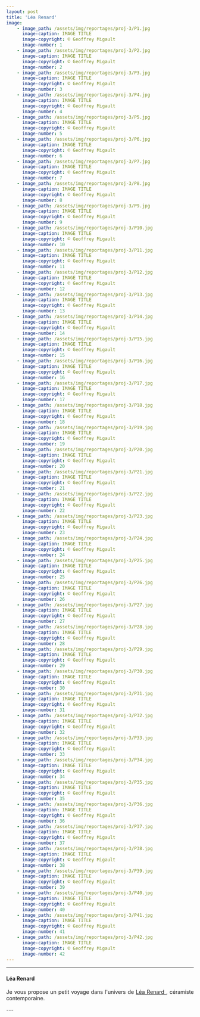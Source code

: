 ```yaml
---
layout: post
title: 'Léa Renard'
image: 
    - image_path: /assets/img/reportages/proj-3/P1.jpg
      image-caption: IMAGE TITLE
      image-copyright: © Geoffrey Migault
      image-number: 1
    - image_path: /assets/img/reportages/proj-3/P2.jpg
      image-caption: IMAGE TITLE
      image-copyright: © Geoffrey Migault
      image-number: 2
    - image_path: /assets/img/reportages/proj-3/P3.jpg
      image-caption: IMAGE TITLE
      image-copyright: © Geoffrey Migault
      image-number: 3
    - image_path: /assets/img/reportages/proj-3/P4.jpg
      image-caption: IMAGE TITLE
      image-copyright: © Geoffrey Migault
      image-number: 4
    - image_path: /assets/img/reportages/proj-3/P5.jpg
      image-caption: IMAGE TITLE
      image-copyright: © Geoffrey Migault
      image-number: 5
    - image_path: /assets/img/reportages/proj-3/P6.jpg
      image-caption: IMAGE TITLE
      image-copyright: © Geoffrey Migault
      image-number: 6
    - image_path: /assets/img/reportages/proj-3/P7.jpg
      image-caption: IMAGE TITLE
      image-copyright: © Geoffrey Migault
      image-number: 7
    - image_path: /assets/img/reportages/proj-3/P8.jpg
      image-caption: IMAGE TITLE
      image-copyright: © Geoffrey Migault
      image-number: 8
    - image_path: /assets/img/reportages/proj-3/P9.jpg
      image-caption: IMAGE TITLE
      image-copyright: © Geoffrey Migault
      image-number: 9
    - image_path: /assets/img/reportages/proj-3/P10.jpg
      image-caption: IMAGE TITLE
      image-copyright: © Geoffrey Migault
      image-number: 10
    - image_path: /assets/img/reportages/proj-3/P11.jpg
      image-caption: IMAGE TITLE
      image-copyright: © Geoffrey Migault
      image-number: 11
    - image_path: /assets/img/reportages/proj-3/P12.jpg
      image-caption: IMAGE TITLE
      image-copyright: © Geoffrey Migault
      image-number: 12
    - image_path: /assets/img/reportages/proj-3/P13.jpg
      image-caption: IMAGE TITLE
      image-copyright: © Geoffrey Migault
      image-number: 13
    - image_path: /assets/img/reportages/proj-3/P14.jpg
      image-caption: IMAGE TITLE
      image-copyright: © Geoffrey Migault
      image-number: 14
    - image_path: /assets/img/reportages/proj-3/P15.jpg
      image-caption: IMAGE TITLE
      image-copyright: © Geoffrey Migault
      image-number: 15
    - image_path: /assets/img/reportages/proj-3/P16.jpg
      image-caption: IMAGE TITLE
      image-copyright: © Geoffrey Migault
      image-number: 16
    - image_path: /assets/img/reportages/proj-3/P17.jpg
      image-caption: IMAGE TITLE
      image-copyright: © Geoffrey Migault
      image-number: 17
    - image_path: /assets/img/reportages/proj-3/P18.jpg
      image-caption: IMAGE TITLE
      image-copyright: © Geoffrey Migault
      image-number: 18
    - image_path: /assets/img/reportages/proj-3/P19.jpg
      image-caption: IMAGE TITLE
      image-copyright: © Geoffrey Migault
      image-number: 19
    - image_path: /assets/img/reportages/proj-3/P20.jpg
      image-caption: IMAGE TITLE
      image-copyright: © Geoffrey Migault
      image-number: 20
    - image_path: /assets/img/reportages/proj-3/P21.jpg
      image-caption: IMAGE TITLE
      image-copyright: © Geoffrey Migault
      image-number: 21
    - image_path: /assets/img/reportages/proj-3/P22.jpg
      image-caption: IMAGE TITLE
      image-copyright: © Geoffrey Migault
      image-number: 22
    - image_path: /assets/img/reportages/proj-3/P23.jpg
      image-caption: IMAGE TITLE
      image-copyright: © Geoffrey Migault
      image-number: 23
    - image_path: /assets/img/reportages/proj-3/P24.jpg
      image-caption: IMAGE TITLE
      image-copyright: © Geoffrey Migault
      image-number: 24
    - image_path: /assets/img/reportages/proj-3/P25.jpg
      image-caption: IMAGE TITLE
      image-copyright: © Geoffrey Migault
      image-number: 25
    - image_path: /assets/img/reportages/proj-3/P26.jpg
      image-caption: IMAGE TITLE
      image-copyright: © Geoffrey Migault
      image-number: 26
    - image_path: /assets/img/reportages/proj-3/P27.jpg
      image-caption: IMAGE TITLE
      image-copyright: © Geoffrey Migault
      image-number: 27
    - image_path: /assets/img/reportages/proj-3/P28.jpg
      image-caption: IMAGE TITLE
      image-copyright: © Geoffrey Migault
      image-number: 28
    - image_path: /assets/img/reportages/proj-3/P29.jpg
      image-caption: IMAGE TITLE
      image-copyright: © Geoffrey Migault
      image-number: 29
    - image_path: /assets/img/reportages/proj-3/P30.jpg
      image-caption: IMAGE TITLE
      image-copyright: © Geoffrey Migault
      image-number: 30
    - image_path: /assets/img/reportages/proj-3/P31.jpg
      image-caption: IMAGE TITLE
      image-copyright: © Geoffrey Migault
      image-number: 31
    - image_path: /assets/img/reportages/proj-3/P32.jpg
      image-caption: IMAGE TITLE
      image-copyright: © Geoffrey Migault
      image-number: 32
    - image_path: /assets/img/reportages/proj-3/P33.jpg
      image-caption: IMAGE TITLE
      image-copyright: © Geoffrey Migault
      image-number: 33
    - image_path: /assets/img/reportages/proj-3/P34.jpg
      image-caption: IMAGE TITLE
      image-copyright: © Geoffrey Migault
      image-number: 34
    - image_path: /assets/img/reportages/proj-3/P35.jpg
      image-caption: IMAGE TITLE
      image-copyright: © Geoffrey Migault
      image-number: 35
    - image_path: /assets/img/reportages/proj-3/P36.jpg
      image-caption: IMAGE TITLE
      image-copyright: © Geoffrey Migault
      image-number: 36
    - image_path: /assets/img/reportages/proj-3/P37.jpg
      image-caption: IMAGE TITLE
      image-copyright: © Geoffrey Migault
      image-number: 37
    - image_path: /assets/img/reportages/proj-3/P38.jpg
      image-caption: IMAGE TITLE
      image-copyright: © Geoffrey Migault
      image-number: 38
    - image_path: /assets/img/reportages/proj-3/P39.jpg
      image-caption: IMAGE TITLE
      image-copyright: © Geoffrey Migault
      image-number: 39
    - image_path: /assets/img/reportages/proj-3/P40.jpg
      image-caption: IMAGE TITLE
      image-copyright: © Geoffrey Migault
      image-number: 40
    - image_path: /assets/img/reportages/proj-3/P41.jpg
      image-caption: IMAGE TITLE
      image-copyright: © Geoffrey Migault
      image-number: 41
    - image_path: /assets/img/reportages/proj-3/P42.jpg
      image-caption: IMAGE TITLE
      image-copyright: © Geoffrey Migault
      image-number: 42
---
```




---
<div style="text-align: justify">

<h4>Léa Renard</h4> 

  <p> 
    Je vous propose un petit voyage dans l'univers de <a href="https://www.lea-renard.com/"> Léa Renard </a>, céramiste contemporaine. 
  </p>

</div>
---